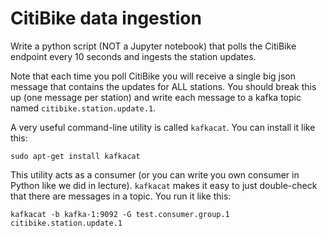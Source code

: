 # CitiBike data ingestion

Write a python script (NOT a Jupyter notebook) that polls the CitiBike endpoint
every 10 seconds and ingests the station updates.

Note that each time you poll CitiBike you will receive a single big json message
that contains the updates for ALL stations.  You should break this up (one message
per station) and write each message to a kafka topic named `citibike.station.update.1`.

A very useful command-line utility is called `kafkacat`.  You can install it like this:
```
sudo apt-get install kafkacat
```
This utility acts as a consumer (or you can write you own consumer in Python like we
did in lecture).  `kafkacat` makes it easy to just double-check that there are messages
in a topic.  You run it like this:
```
kafkacat -b kafka-1:9092 -G test.consumer.group.1 citibike.station.update.1
```
